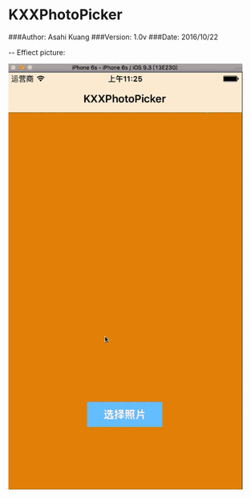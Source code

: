 # KXXPhotoPicker

###Author: Asahi Kuang
###Version: 1.0v
###Date: 2016/10/22

--
Effiect picture:

![pic url](https://github.com/Asahi-Kuang/KXXPhotoPicker/blob/master/demo.gif?raw=true)

